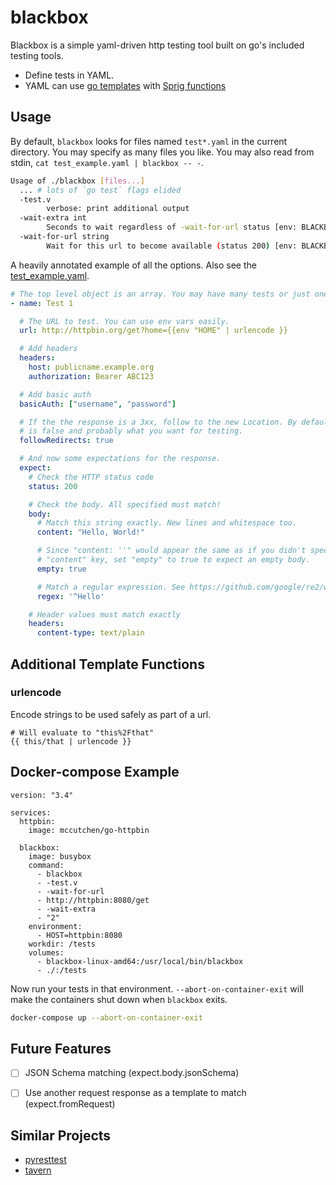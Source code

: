 blackbox
========

Blackbox is a simple yaml-driven http testing tool built on go's included testing tools.

- Define tests in YAML.
- YAML can use [go templates](https://golang.org/pkg/text/template/) with [Sprig functions](http://masterminds.github.io/sprig/)

Usage
-----

By default, `blackbox` looks for files named `test*.yaml` in the current directory. You may specify as many files you like. You may also read from stdin, `cat test_example.yaml | blackbox -- -`.

```bash
Usage of ./blackbox [files...]
  ... # lots of `go test` flags elided
  -test.v
        verbose: print additional output
  -wait-extra int
        Seconds to wait regardless of -wait-for-url status [env: BLACKBOX_WAIT_EXTRA]
  -wait-for-url string
        Wait for this url to become available (status 200) [env: BLACKBOX_WAIT_FOR_URL]
```

A heavily annotated example of all the options. Also see the [test_example.yaml](test_example.yaml).

```yaml
# The top level object is an array. You may have many tests or just one.
- name: Test 1

  # The URL to test. You can use env vars easily.
  url: http://httpbin.org/get?home={{env "HOME" | urlencode }}

  # Add headers
  headers:
    host: publicname.example.org
    authorization: Bearer ABC123

  # Add basic auth
  basicAuth: ["username", "password"]

  # If the the response is a 3xx, follow to the new Location. By default this
  # is false and probably what you want for testing.
  followRedirects: true

  # And now some expectations for the response.
  expect:
    # Check the HTTP status code
    status: 200

    # Check the body. All specified must match!
    body:
      # Match this string exactly. New lines and whitespace too.
      content: "Hello, World!"

      # Since "content: ''" would appear the same as if you didn't specify the
      # "content" key, set "empty" to true to expect an empty body.
      empty: true

      # Match a regular expression. See https://github.com/google/re2/wiki/Syntax
      regex: '^Hello'

    # Header values must match exactly
    headers:
      content-type: text/plain
```

Additional Template Functions
-----------------------------

### urlencode

Encode strings to be used safely as part of a url.

```
# Will evaluate to "this%2Fthat"
{{ this/that | urlencode }}
```

Docker-compose Example
----------------------

```
version: "3.4"

services:
  httpbin:
    image: mccutchen/go-httpbin

  blackbox:
    image: busybox
    command:
      - blackbox
      - -test.v
      - -wait-for-url
      - http://httpbin:8080/get
      - -wait-extra
      - "2"
    environment:
      - HOST=httpbin:8080
    workdir: /tests
    volumes:
      - blackbox-linux-amd64:/usr/local/bin/blackbox
      - ./:/tests
```

Now run your tests in that environment. `--abort-on-container-exit` will make the containers shut down when `blackbox` exits.

```bash
docker-compose up --abort-on-container-exit
```

Future Features
---------------

- [ ] JSON Schema matching (expect.body.jsonSchema)
- [ ] Use another request response as a template to match (expect.fromRequest)


Similar Projects
----------------

- [pyresttest](https://github.com/svanoort/pyresttest)
- [tavern](https://github.com/taverntesting/tavern)

